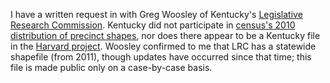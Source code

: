 I have a written request in with Greg Woosley of Kentucky's [Legislative Research Commission](http://lrc.ky.gov/). Kentucky did not participate in [census's 2010 distribution of precinct shapes](http://www2.census.gov/geo/tiger/TIGER2010/VTD/2010/), nor does there appear to be a Kentucky file in the [Harvard project](http://projects.iq.harvard.edu/eda/data). Woosley confirmed to me that LRC has a statewide shapefile (from 2011), though updates have occurred since that time; this file is made public only on a case-by-case basis.
